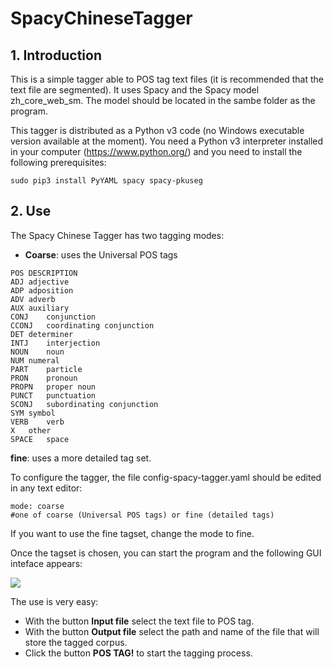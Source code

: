 # SpacyChineseTagger

## 1. Introduction

This is a simple tagger able to POS tag text files (it is recommended that the text file are segmented). It uses Spacy and the Spacy model zh_core_web_sm. The model should be located in the sambe folder as the program.

This tagger is distributed as a Python v3 code (no Windows executable version available at the moment). You need a Python v3 interpreter installed in your computer (https://www.python.org/) and you need to install the following prerequisites:

```sudo pip3 install PyYAML spacy spacy-pkuseg```


## 2. Use

The Spacy Chinese Tagger has two tagging modes:

* **Coarse**: uses the Universal POS tags

```
POS	DESCRIPTION
ADJ	adjective
ADP	adposition
ADV	adverb
AUX	auxiliary
CONJ	conjunction
CCONJ	coordinating conjunction
DET	determiner
INTJ	interjection
NOUN	noun
NUM	numeral
PART	particle
PRON	pronoun
PROPN	proper noun
PUNCT	punctuation
SCONJ	subordinating conjunction
SYM	symbol
VERB	verb
X	other
SPACE	space

```
**fine**: uses a more detailed tag set.

To configure the tagger, the file config-spacy-tagger.yaml should be edited in any text editor:

```
mode: coarse
#one of coarse (Universal POS tags) or fine (detailed tags)
```

If you want to use the fine tagset, change the mode to fine.


Once the tagset is chosen, you can start the program and the following GUI inteface appears:

![](https://github.com/aoliverg/a_practical_course_on_terminology_extraction/blob/main/SpacyChineseTagger/SpacyChineseTagger.PNG)

The use is very easy:

* With the button **Input file** select the text file to POS tag.
* With the button **Output file** select the path and name of the file that will store the tagged corpus.
* Click the button **POS TAG!** to start the tagging process.

